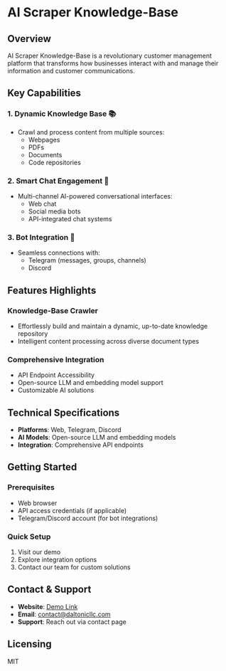 # AI Scraper Knowledge-Base

## Overview

AI Scraper Knowledge-Base is a revolutionary customer management platform that transforms how businesses interact with and manage their information and customer communications.

## Key Capabilities

### 1. Dynamic Knowledge Base 📚
- Crawl and process content from multiple sources:
  - Webpages
  - PDFs
  - Documents
  - Code repositories

### 2. Smart Chat Engagement 💬
- Multi-channel AI-powered conversational interfaces:
  - Web chat
  - Social media bots
  - API-integrated chat systems

### 3. Bot Integration 🤖
- Seamless connections with:
  - Telegram (messages, groups, channels)
  - Discord

## Features Highlights

### Knowledge-Base Crawler
- Effortlessly build and maintain a dynamic, up-to-date knowledge repository
- Intelligent content processing across diverse document types

### Comprehensive Integration
- API Endpoint Accessibility
- Open-source LLM and embedding model support
- Customizable AI solutions

## Technical Specifications

- **Platforms**: Web, Telegram, Discord
- **AI Models**: Open-source LLM and embedding models
- **Integration**: Comprehensive API endpoints

## Getting Started

### Prerequisites
- Web browser
- API access credentials (if applicable)
- Telegram/Discord account (for bot integrations)

### Quick Setup
1. Visit our demo
2. Explore integration options
3. Contact our team for custom solutions

## Contact & Support

- **Website**: [Demo Link](https://knowledgebase.daltonicllc.com/)
- **Email**: contact@daltonicllc.com
- **Support**: Reach out via contact page

## Licensing
MIT
